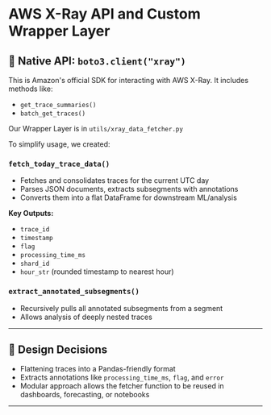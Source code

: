# AWS X-Ray API and Custom Wrapper Layer

## 📡 Native API: `boto3.client("xray")`

This is Amazon's official SDK for interacting with AWS X-Ray.
It includes methods like:
- `get_trace_summaries()`
- `batch_get_traces()`

Our Wrapper Layer is in `utils/xray_data_fetcher.py`

To simplify usage, we created:

### `fetch_today_trace_data()`

- Fetches and consolidates traces for the current UTC day
- Parses JSON documents, extracts subsegments with annotations
- Converts them into a flat DataFrame for downstream ML/analysis

**Key Outputs:**
- `trace_id`
- `timestamp`
- `flag`
- `processing_time_ms`
- `shard_id`
- `hour_str` (rounded timestamp to nearest hour)

### `extract_annotated_subsegments()`

- Recursively pulls all annotated subsegments from a segment
- Allows analysis of deeply nested traces

---

## 📌 Design Decisions

- Flattening traces into a Pandas-friendly format
- Extracts annotations like `processing_time_ms`, `flag`, and `error`
- Modular approach allows the fetcher function to be reused in dashboards, forecasting, or notebooks
---
